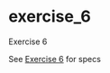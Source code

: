 # exercise_6
Exercise 6

See [Exercise 6](https://psych750.github.io/notebooks/Exercise6-stroop_analysis.html) for specs